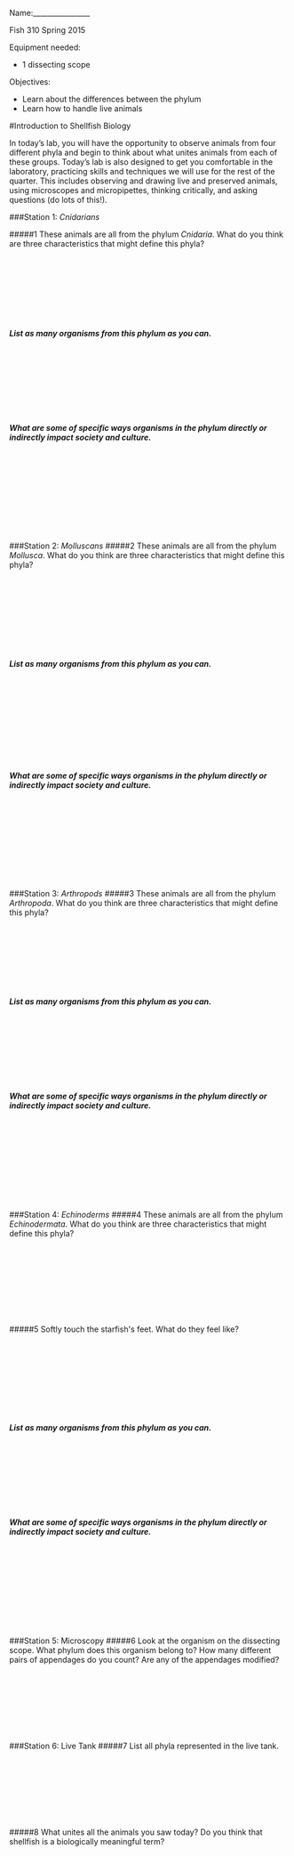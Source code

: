 Name:________________

Fish 310 Spring 2015


Equipment needed:

- 1 dissecting scope

Objectives: 

- Learn about the differences between the phylum
- Learn how to handle live animals

#Introduction to Shellfish Biology 
				
In today’s lab, you will have the opportunity to observe animals from four different phyla and begin to think about what unites animals from each of these groups.  Today’s lab is also designed to get you comfortable in the laboratory, practicing skills and techniques we will use for the rest of the quarter.  This includes observing and drawing live and preserved animals, using microscopes and micropipettes, thinking critically, and asking questions (do lots of this!).  

###Station 1: *Cnidarians*
	
#####1 These animals are all from the phylum *Cnidaria*.  What do you think are three characteristics that might define this phyla? 
&nbsp;

&nbsp;

&nbsp;

&nbsp;

&nbsp;

##### List as many organisms from this phylum as you can.

&nbsp;

&nbsp;

&nbsp;

&nbsp;

##### What are some of specific ways organisms in the phylum directly or indirectly impact society and culture.

&nbsp;

&nbsp;

&nbsp;

&nbsp;

&nbsp;



###Station 2: *Molluscans*
#####2 These animals are all from the phylum *Mollusca*.  What do you think are three characteristics that might define this phyla?  
&nbsp;

&nbsp;

&nbsp;

&nbsp;

&nbsp;
##### List as many organisms from this phylum as you can.

&nbsp;

&nbsp;

&nbsp;

&nbsp;

&nbsp;

##### What are some of specific ways organisms in the phylum directly or indirectly impact society and culture.

&nbsp;

&nbsp;

&nbsp;

&nbsp;

&nbsp;


###Station 3: *Arthropods*
#####3 These animals are all from the phylum *Arthropoda*.  What do you think are three characteristics that might define this phyla? 
&nbsp;

&nbsp;

&nbsp;

&nbsp;

&nbsp;
##### List as many organisms from this phylum as you can.

&nbsp;

&nbsp;

&nbsp;

&nbsp;

##### What are some of specific ways organisms in the phylum directly or indirectly impact society and culture.

&nbsp;

&nbsp;

&nbsp;

&nbsp;

&nbsp;


###Station 4: *Echinoderms*
#####4 These animals are all from the phylum *Echinodermata*.  What do you think are three characteristics that might define this phyla?  
&nbsp;

&nbsp;

&nbsp;

&nbsp;

&nbsp;

#####5 Softly touch the starfish's feet.  What do they feel like?  
&nbsp;

&nbsp;

&nbsp;

&nbsp;

&nbsp;
##### List as many organisms from this phylum as you can.

&nbsp;

&nbsp;

&nbsp;

&nbsp;

##### What are some of specific ways organisms in the phylum directly or indirectly impact society and culture.

&nbsp;

&nbsp;

&nbsp;

&nbsp;

&nbsp;


###Station 5: Microscopy
#####6 Look at the organism on the dissecting scope. What phylum does this organism belong to? How many different pairs of appendages do you count?  Are any of the appendages modified? 
&nbsp;

&nbsp;

&nbsp;

&nbsp;

&nbsp;

###Station 6: Live Tank
#####7 List all phyla represented in the live tank. 
&nbsp;

&nbsp;

&nbsp;

&nbsp;

&nbsp;

#####8 What unites all the animals you saw today?  Do you think that shellfish is a biologically meaningful term? 
&nbsp;

&nbsp;

&nbsp;

&nbsp;

&nbsp;


